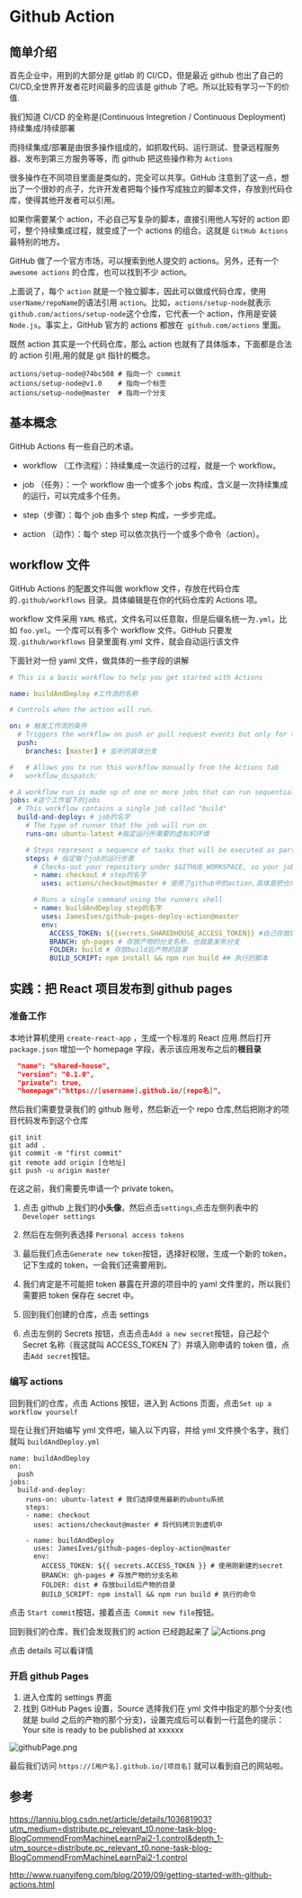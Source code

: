 # Github Action

## 简单介绍

首先企业中，用到的大部分是 gitlab 的 CI/CD，但是最近 github 也出了自己的 CI/CD,全世界开发者花时间最多的应该是 github 了吧。所以比较有学习一下的价值.

我们知道 CI/CD 的全称是(Continuous Integretion / Continuous Deployment)持续集成/持续部署

而持续集成/部署是由很多操作组成的，如抓取代码、运行测试、登录远程服务器、发布到第三方服务等等，而 github 把这些操作称为 `Actions`

很多操作在不同项目里面是类似的，完全可以共享。GitHub 注意到了这一点，想出了一个很妙的点子，允许开发者把每个操作写成独立的脚本文件，存放到代码仓库，使得其他开发者可以引用。

如果你需要某个 action，不必自己写复杂的脚本，直接引用他人写好的 action 即可，整个持续集成过程，就变成了一个 actions 的组合。这就是 `GitHub Actions` 最特别的地方。

GitHub 做了一个官方市场，可以搜索到他人提交的 actions。另外，还有一个` awesome actions` 的仓库，也可以找到不少 action。

上面说了，每个 `action` 就是一个独立脚本，因此可以做成代码仓库，使用`userName/repoName`的语法引用 `action`。比如，`actions/setup-node`就表示`github.com/actions/setup-node`这个仓库，它代表一个 action，作用是安装` Node.js`。事实上，GitHub 官方的 actions 都放在` github.com/actions` 里面。

既然 action 其实是一个代码仓库，那么 action 也就有了具体版本，下面都是合法的 action 引用,用的就是 git 指针的概念。

```
actions/setup-node@74bc508 # 指向一个 commit
actions/setup-node@v1.0    # 指向一个标签
actions/setup-node@master  # 指向一个分支
```

## 基本概念

GitHub Actions 有一些自己的术语。

- workflow （工作流程）：持续集成一次运行的过程，就是一个 workflow。

- job （任务）：一个 workflow 由一个或多个 jobs 构成，含义是一次持续集成的运行，可以完成多个任务。

- step（步骤）：每个 job 由多个 step 构成，一步步完成。

- action （动作）：每个 step 可以依次执行一个或多个命令（action）。

## workflow 文件

GitHub Actions 的配置文件叫做 workflow 文件，存放在代码仓库的`.github/workflows` 目录。具体编辑是在你的代码仓库的 Actions 项。

workflow 文件采用 `YAML` 格式，文件名可以任意取，但是后缀名统一为`.yml`，比如 `foo.yml`。一个库可以有多个 workflow 文件。GitHub 只要发现`.github/workflows` 目录里面有.yml 文件，就会自动运行该文件

下面针对一份 yaml 文件，做具体的一些字段的讲解

```yaml
# This is a basic workflow to help you get started with Actions

name: buildAndDeploy #工作流的名称

# Controls when the action will run.

on: # 触发工作流的条件
  # Triggers the workflow on push or pull request events but only for the master branch
  push:
    branches: [master] # 监听的具体分支

#   # Allows you to run this workflow manually from the Actions tab
#   workflow_dispatch:

# A workflow run is made up of one or more jobs that can run sequentially or in parallel
jobs: #这个工作留下的jobs
  # This workflow contains a single job called "build"
  build-and-deploy: # job的名字
    # The type of runner that the job will run on
    runs-on: ubuntu-latest #指定运行所需要的虚拟机环境

    # Steps represent a sequence of tasks that will be executed as part of the job
    steps: # 指定每个job的运行步骤
      # Checks-out your repository under $GITHUB_WORKSPACE, so your job can access it
      - name: checkout # step的名字
        uses: actions/checkout@master # 使用了github中的action,具体是把仓库的代码拷贝虚拟机

      # Runs a single command using the runners shell
      - name: buildAndDeploy step的名字
        uses: JamesIves/github-pages-deploy-action@master
        env:
          ACCESS_TOKEN: ${{secrets.SHAREDHOUSE_ACCESS_TOKEN}} #自己存放的一个private token
          BRANCH: gh-pages # 存放产物的分支名称，也就是发布分支
          FOLDER: build # 存放build后产物的目录
          BUILD_SCRIPT: npm install && npm run build ## 执行的脚本
```

## 实践：把 React 项目发布到 github pages

### 准备工作

本地计算机使用 `create-react-app` ，生成一个标准的 React 应用.然后打开`package.json`
增加一个 homepage 字段，表示该应用发布之后的**根目录**

```json
  "name": "shared-house",
  "version": "0.1.0",
  "private": true,
  "homepage":"https://[username].github.io/[repo名]",
```

然后我们需要登录我们的 github 账号，然后新近一个 repo 仓库,然后把刚才的项目代码发布到这个仓库

```
git init
git add .
git commit -m "first commit"
git remote add origin [仓地址]
git push -u origin master

```

在这之前，我们需要先申请一个 private token。

1. 点击 github 上我们的**小头像**，然后点击`settings`,点击左侧列表中的`Developer settings`

2. 然后在左侧列表选择 `Personal access tokens`

3. 最后我们点击`Generate new token`按钮，选择好权限，生成一个新的 token，记下生成的 token，一会我们还需要用到。

4. 我们肯定是不可能把 token 暴露在开源的项目中的 yaml 文件里的，所以我们需要把 token 保存在 secret 中。

5. 回到我们创建的仓库，点击 settings

6. 点击左侧的 Secrets 按钮，点击点击`Add a new secret`按钮，自己起个 Secret 名称（我这就叫 ACCESS_TOKEN 了）并填入刚申请的 token 值，点击`Add secret`按钮。

### 编写 actions

回到我们的仓库，点击 Actions 按钮，进入到 Actions 页面，点击`Set up a workflow yourself`

现在让我们开始编写 yml 文件吧，输入以下内容，并给 yml 文件换个名字，我们就叫 `buildAndDeploy.yml`

```
name: buildAndDeploy
on:
  push
jobs:
  build-and-deploy:
    runs-on: ubuntu-latest # 我们选择使用最新的ubuntu系统
    steps:
    - name: checkout
      uses: actions/checkout@master # 将代码拷贝到虚机中

    - name: buildAndDeploy
      uses: JamesIves/github-pages-deploy-action@master
      env:
        ACCESS_TOKEN: ${{ secrets.ACCESS_TOKEN }} # 使用刚新建的secret
        BRANCH: gh-pages # 存放产物的分支名称
        FOLDER: dist # 存放build后产物的目录
        BUILD_SCRIPT: npm install && npm run build # 执行的命令
```

点击 `Start commit`按钮，接着点击` Commit new file`按钮。

回到我们的仓库，我们会发现我们的 action 已经跑起来了
![Actions.png](./assets/imgs/Actions.png)

点击 details 可以看详情

### 开启 github Pages

1. 进入仓库的 settings 界面
2. 找到 GitHub Pages 设置，Source 选择我们在 yml 文件中指定的那个分支(也就是 build 之后的产物的那个分支)，设置完成后可以看到一行蓝色的提示：Your site is ready to be published at xxxxxx

![githubPage.png](.././assets/imgs/githubPage.png)

最后我们访问 `https://[用户名].github.io/[项目名]` 就可以看到自己的网站啦。

## 参考
https://lanniu.blog.csdn.net/article/details/103681903?utm_medium=distribute.pc_relevant_t0.none-task-blog-BlogCommendFromMachineLearnPai2-1.control&depth_1-utm_source=distribute.pc_relevant_t0.none-task-blog-BlogCommendFromMachineLearnPai2-1.control

http://www.ruanyifeng.com/blog/2019/09/getting-started-with-github-actions.html